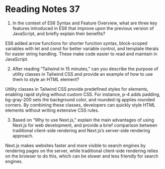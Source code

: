 # Reading Notes 37

1. In the context of ES6 Syntax and Feature Overview, what are three key features introduced in ES6 that improve upon the previous version of JavaScript, and briefly explain their benefits?

ES6 added arrow functions for shorter function syntax, block-scoped variables with let and const for better variable control, and template literals for easier string handling. These make code easier to read and maintain in JavaScript.

2. After reading “Tailwind in 15 minutes,” can you describe the purpose of utility classes in Tailwind CSS and provide an example of how to use them to style an HTML element?

Utility classes in Tailwind CSS provide predefined styles for elements, enabling rapid styling without custom CSS. For instance, p-4 adds padding, bg-gray-200 sets the background color, and rounded-lg applies rounded corners. By combining these classes, developers can quickly style HTML elements without writing extensive CSS rules.

3. Based on “Why to use Next.js,” explain the main advantages of using Next.js for web development, and provide a brief comparison between traditional client-side rendering and Next.js’s server-side rendering approach.

Next.js makes websites faster and more visible to search engines by rendering pages on the server, while traditional client-side rendering relies on the browser to do this, which can be slower and less friendly for search engines.
